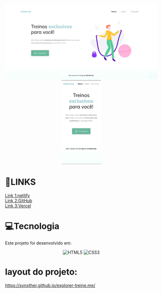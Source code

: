 <div align="center">

<img src="./assets/images/desktop.jpeg" width="640px">
<img src="assets/images/mobile.jpeg" width="130px">
</div>

# 🔗LINKS
<a href="https://treinemee.netlify.app/"> Link 1:netlify</a><br>
<a href="https://synxther.github.io/explorer-treine.me/"> Link 2:GitHub</a><br>
<a href="https://explorer-treine-me.vercel.app/"> Link 3:Vercel</a>



# 💻Tecnologia
Este projeto foi desenvolvido em:
<div align="center">

  ![HTML5](https://img.shields.io/badge/html5-%23E34F26.svg?style=for-the-badge&logo=html5&logoColor=white)
  ![CSS3](https://img.shields.io/badge/css3-%231572B6.svg?style=for-the-badge&logo=css3&logoColor=white)

</div>

# layout do projeto:

<!-- <a href="https://www.figma.com/file/Eg7SEVZZwJ2l1sgSQtVNuR/Explorer---Projeto-01-(Copy)-(Copy)?type=design&node-id=1-2&t=6fPdWtFksBCaZvXt-0">📃 Link do projeto</a> -->

https://synxther.github.io/explorer-treine.me/
